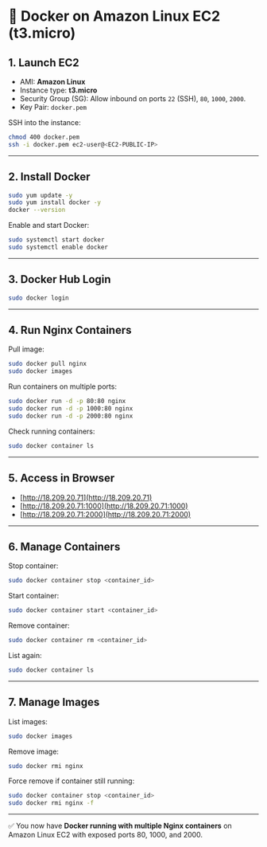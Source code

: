 # 🚀 Docker on Amazon Linux EC2 (t3.micro)

## 1. Launch EC2

* AMI: **Amazon Linux**
* Instance type: **t3.micro**
* Security Group (SG): Allow inbound on ports `22` (SSH), `80`, `1000`, `2000`.
* Key Pair: `docker.pem`

SSH into the instance:

```bash
chmod 400 docker.pem
ssh -i docker.pem ec2-user@<EC2-PUBLIC-IP>
```

---

## 2. Install Docker

```bash
sudo yum update -y
sudo yum install docker -y
docker --version
```

Enable and start Docker:

```bash
sudo systemctl start docker
sudo systemctl enable docker
```

---

## 3. Docker Hub Login

```bash
sudo docker login
```

---

## 4. Run Nginx Containers

Pull image:

```bash
sudo docker pull nginx
sudo docker images
```

Run containers on multiple ports:

```bash
sudo docker run -d -p 80:80 nginx
sudo docker run -d -p 1000:80 nginx
sudo docker run -d -p 2000:80 nginx
```

Check running containers:

```bash
sudo docker container ls
```

---

## 5. Access in Browser

* [http://18.209.20.71](http://18.209.20.71)
* [http://18.209.20.71:1000](http://18.209.20.71:1000)
* [http://18.209.20.71:2000](http://18.209.20.71:2000)

---

## 6. Manage Containers

Stop container:

```bash
sudo docker container stop <container_id>
```

Start container:

```bash
sudo docker container start <container_id>
```

Remove container:

```bash
sudo docker container rm <container_id>
```

List again:

```bash
sudo docker container ls
```

---

## 7. Manage Images

List images:

```bash
sudo docker images
```

Remove image:

```bash
sudo docker rmi nginx
```

Force remove if container still running:

```bash
sudo docker container stop <container_id>
sudo docker rmi nginx -f
```

---

✅ You now have **Docker running with multiple Nginx containers** on Amazon Linux EC2 with exposed ports 80, 1000, and 2000.

